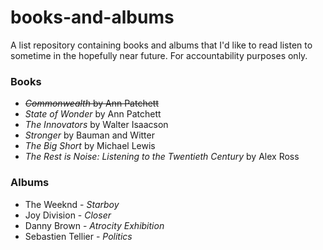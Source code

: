 # books-and-albums

A list repository containing books and albums that I'd like to read listen to sometime in the hopefully near future. For accountability purposes only.

### Books

* ~~_Commonwealth_ by Ann Patchett~~
* _State of Wonder_ by Ann Patchett
* _The Innovators_ by Walter Isaacson
* _Stronger_ by Bauman and Witter
* _The Big Short_ by Michael Lewis
* _The Rest is Noise: Listening to the Twentieth Century_ by Alex Ross

### Albums
* The Weeknd - _Starboy_
* Joy Division - _Closer_
* Danny Brown - _Atrocity Exhibition_
* Sebastien Tellier - _Politics_
